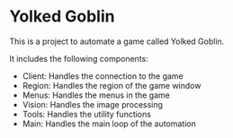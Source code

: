 
# Yolked Goblin

This is a project to automate a game called Yolked Goblin.

It includes the following components:

- Client: Handles the connection to the game
- Region: Handles the region of the game window
- Menus: Handles the menus in the game
- Vision: Handles the image processing
- Tools: Handles the utility functions
- Main: Handles the main loop of the automation
